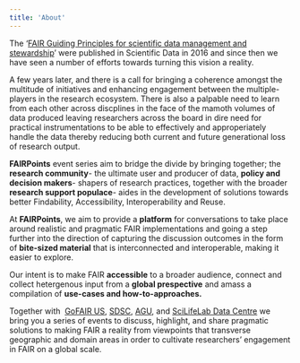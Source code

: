 ```yaml
---
title: 'About'
---
```

The ‘[FAIR Guiding Principles for scientific data management and stewardship](http://www.nature.com/articles/sdata201618)’ were published in Scientific Data in 2016 and since then we have seen a number of efforts towards turning this vision a reality.  

A few years later, and there is a call for bringing a coherence amongst the multitude of initiatives and enhancing engagement between the multiple-players in the research ecosystem. There is also a palpable need to learn from each other across discplines in the face of the mamoth volumes of data produced leaving researchers across the board in dire need for practical instrumentations to be able to effectively and approperiately handle the data thereby reducing both current and future generational loss of research output. 

**FAIRPoints** event series aim to bridge the divide by bringing together; the **research community**- the ultimate user and producer of data, **policy and decision makers**- shapers of research practices, together with the broader **research support populace**- aides in the development of solutions towards better Findability, Accessibility, Interoperability and Reuse. 

At **FAIRPoints**, we aim to provide a **platform** for conversations to take place around realistic and pragmatic FAIR implementations and going a step further into the direction of capturing the discussion outcomes in the form of **bite-sized material** that is interconnected and interoperable, making it easier to explore. 

Our intent is to make FAIR **accessible** to a broader audience, connect and collect hetergenous input from a **global prespective** and amass a compilation of **use-cases and how-to-approaches.**

Together with  [GoFAIR US](https://www.go-fair.org/), [SDSC](https://www.sdsc.edu/), [AGU](https://www.agu.org/), and [SciLifeLab Data Centre](https://www.scilifelab.se/data) we bring you a series of events to discuss, highlight, and share pragmatic solutions to making FAIR a reality from viewpoints that transverse geographic and domain areas in order to cultivate researchers’ engagement in FAIR on a global scale.